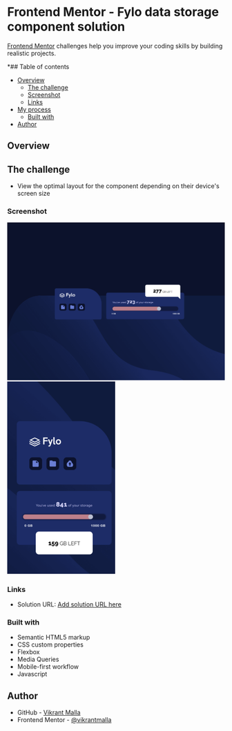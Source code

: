 # Frontend Mentor - Fylo data storage component solution


[Frontend Mentor](https://www.frontendmentor.io) challenges help you improve your coding skills by building realistic projects.

*## Table of contents

- [Overview](#overview)
  - [The challenge](#the-challenge)
  - [Screenshot](#screenshot)
  - [Links](#links)
- [My process](#my-process)
  - [Built with](#built-with)
- [Author](#author)

## Overview

## The challenge

- View the optimal layout for the component depending on their device's screen size

### Screenshot

<img src="./design/Screenshot1.png"  width="800"/>
<img src="./design/Screenshot2.png"  width="250"/>

### Links

- Solution URL: [Add solution URL here](https://www.frontendmentor.io/profile/vikrantmalla)


### Built with

- Semantic HTML5 markup
- CSS custom properties
- Flexbox
- Media Queries
- Mobile-first workflow
- Javascript

## Author

- GitHub - [Vikrant Malla](https://github.com/vikrantmalla)
- Frontend Mentor - [@vikrantmalla](https://www.frontendmentor.io/profile/vikrantmalla)
